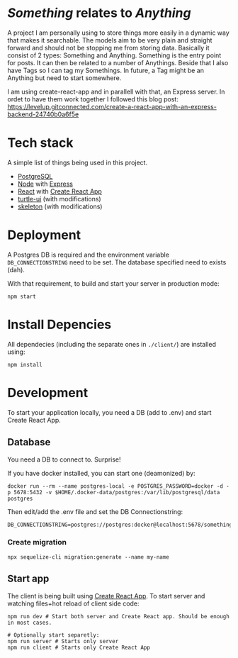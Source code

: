 

# _Something_ relates to _Anything_

A project I am personally using to store things more easily in a dynamic way that makes it searchable. The models aim to be very plain and straight forward and should not be stopping me from storing data. Basically it consist of 2 types: Something and Anything. Something is the entry point for posts. It can then be related to a number of Anythings. Beside that I also have Tags so I can tag my Somethings. In future, a Tag might be an Anything but need to start somewhere.

I am using create-react-app and in parallell with that, an Express server. In ordet to have them work together I followed this blog post:
https://levelup.gitconnected.com/create-a-react-app-with-an-express-backend-24740b0a6f5e

# Tech stack

A simple list of things being used in this project.

* [PostgreSQL](https://www.postgresql.org/)
* [Node](https://nodejs.org) with [Express](https://expressjs.com)
* [React](https://reactjs.org) with [Create React App](https://create-react-app.dev)
* [turtle-ui](https://www.npmjs.com/package/turtle-ui) (with modifications)
* [skeleton](http://getskeleton.com/) (with modifications)

# Deployment

A Postgres DB is required and the environment variable `DB_CONNECTIONSTRING` need to be set. The database specified need to exists (dah).

With that requirement, to build and start your server in production mode:

```
npm start
```

# Install Depencies

All dependecies (including the separate ones in `./client/`) are installed using:

```
npm install
```

# Development

To start your application locally, you need a DB (add to .env) and start Create React App.

## Database

You need a DB to connect to. Surprise!

If you have docker installed, you can start one (deamonized) by:

```
docker run --rm --name postgres-local -e POSTGRES_PASSWORD=docker -d -p 5678:5432 -v $HOME/.docker-data/postgres:/var/lib/postgresql/data postgres
```

Then edit/add the .env file and set the DB Connectionstring:

```
DB_CONNECTIONSTRING=postgres://postgres:docker@localhost:5678/somethinganything
```

### Create migration

```
npx sequelize-cli migration:generate --name my-name
```

## Start app

The client is being built using [Create React App](https://create-react-app.dev). To start server and watching files+hot reload of client side code:

```
npm run dev # Start both server and Create React app. Should be enough in most cases.

# Optionally start separetly:
npm run server # Starts only server
npm run client # Starts only Create React App
```
